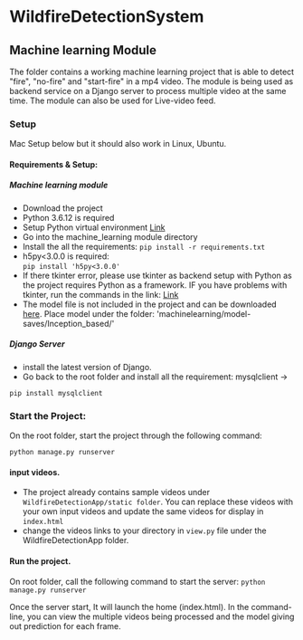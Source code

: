 # WildfireDetectionSystem

## Machine learning Module
The folder contains a working machine learning project that is able to detect "fire", "no-fire" and "start-fire" in a mp4 video. The module is being used as backend service on a Django server to process multiple video at the same time. The module can also be used for Live-video feed.

### Setup 

Mac Setup below but it should also work in Linux, Ubuntu.

#### Requirements & Setup:

##### Machine learning module
* Download the project
* Python 3.6.12 is required
* Setup Python virtual environment [Link](https://gist.github.com/pandafulmanda/730a9355e088a9970b18275cb9eadef3)
* Go into the machine_learning module directory
* Install the all the requirements:
``` pip install -r requirements.txt ```
* h5py<3.0.0 is required:  
``` pip install 'h5py<3.0.0' ```
* If there tkinter error, please use tkinter as backend setup with Python as the project requires Python as a framework. IF you have problems with tkinter, run the commands in the link: [Link](https://stackoverflow.com/questions/59987762/python-tkinter-modulenotfounderror-no-module-named-tkinter)
* The model file is not included in the project and can be downloaded [here](https://drive.google.com/file/d/1rIjt6ja20NmBU8c1Glw4wHxKIK42wHKo/view). Place model under the folder: 'machinelearning/model-saves/Inception_based/'

##### Django Server
* install the latest version of Django.
* Go back to the root folder and install all the requirement: mysqlclient -> 

``` pip install mysqlclient ```

### Start the Project:

On the root folder, start the project through the following command:

``` python manage.py runserver ```

#### input videos.
* The project already contains sample videos under ``` WildfireDetectionApp/static folder ```. You can replace these videos with your own input videos and update the same videos for display in ``` index.html ```
* change the videos links to your directory in ``` view.py ``` file under the WildfireDetectionApp folder.

#### Run the project.

On root folder, call the following command to start the server:
``` python manage.py runserver ```

Once the server start, It will launch the home (index.html). In the command-line, you can view the multiple videos being processed and the model giving out prediction for each frame.


